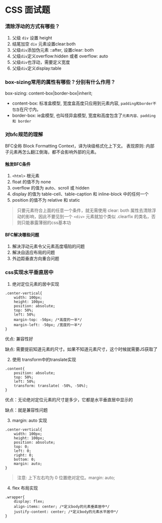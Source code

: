# CSS 面试题

### 清除浮动的方式有哪些？

1. 父级 `div` 设置 height
2. 结尾加空 `div` 元素设置clear:both
3. 父级`div`添加伪元素 ::after, 设置clear: both
4. 父级`div`定义overflow:hidden 或者 overflow: auto
5. 父级`div`也浮动，需要定义宽度
6. 父级`div`定义display:table

### box-sizing常用的属性有哪些？分别有什么作用？
box-sizing: content-box|border-box|inherit;

- content-box: 标准盒模型, 宽度盒高度只应用到元素内容, `padding和border不包含`在尺寸内。
- border-box: ie盒模型, 也叫怪异盒模型, 宽度和高度包含了`元素内容、padding 和 border`

### 对bfc规范的理解
BFC全称 Block Formatting Context，译为块级格式化上下文。
表现原则: 内部子元素再怎么翻江倒海，都不会影响外部的元素。

#### 触发BFC条件
  1. `<html>` 根元素
  2. float 的值不为 none
  3. overflow 的值为 auto、scroll 或 hidden
  4. display 的值为 table-cell、table-caption 和 inline-block 中的任何一个
  5. position 的值不为 relative 和 static
> 只要元素符合上面的任意一个条件，就无需使用 clear: both 属性去清除浮动的影响，因此不要见到一个 `<div>` 元素就加个类似 .clearfix 的类名，否则只能暴露薄弱的css基本功 

#### BFC解决哪些问题
1. 解决浮动元素令父元素高度塌陷的问题
2. 解决自适应布局的问题
3. 外边距垂直方向重合问题


### css实现水平垂直居中
1. 绝对定位元素的居中实现

```
.center-vertical{
    width: 100px;
    height: 100px;
    position: absolute;
    top: 50%;
    left: 50%;
    margin-top: -50px; /*高度的一半*/
    margin-left: -50px; /宽度的一半*/
}
```
优点: 兼容性好

缺点: 需要提前知道元素的尺寸。如果不知道元素尺寸，这个时候就需要JS获取了

2. 使用 transform中的translate实现
```
.content{
    position: absolute;
    top: 50%;
    left: 50%;
    transform: translate( -50%, -50%);
}
```
优点：无论绝对定位元素的尺寸是多少，它都是水平垂直居中显示的

缺点：就是兼容性问题

3. margin: auto 实现
```
.center-vertical{
    width: 100px;
    height: 100px;
    position: absolute;
    top: 0;
    left: 0;
    right: 0;
    bottom: 0;
    margin: auto;
}
```
> 注意: 上下左右均为 0 位置绝对定位。margin: auto;

4. flex 布局实现
```
.wrapper{
    display: flex;
    align-items: center; /*定义body的元素垂直居中*/
    justify-content: center; /*定义body的元素水平居中*/
}
```


